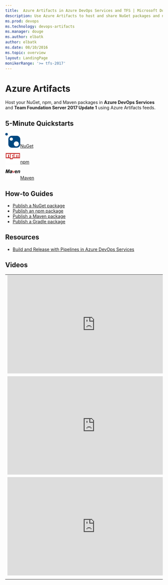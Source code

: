 ```yaml
---
title:  Azure Artifacts in Azure DevOps Services and TFS | Microsoft Docs   
description: Use Azure Artifacts to host and share NuGet packages and npm modules with Azure DevOps Services or Team Foundation Server
ms.prod: devops
ms.technology: devops-artifacts
ms.manager: douge
ms.author: elbatk
author: elbatk
ms.date: 08/10/2016
ms.topic: overview
layout: LandingPage
monikerRange: '>= tfs-2017'
---
```


# Azure Artifacts

Host your NuGet, npm, and Maven packages in **Azure DevOps Services** and **Team Foundation Server 2017 Update 1** using Azure Artifacts feeds. 

## 5-Minute Quickstarts 

<div class="ico48Case halfStack"><div class="ico48Link"><a href="get-started-nuget.md"><img width="48" height="48" alt="" src="_img/index/logo_nuget.svg"><span>NuGet</span></a></div><div class="ico48Link"><a href="get-started-npm.md"><img width="48" height="48" alt="" src="_img/index/logo_npm.svg"><span>npm</span></a></div><div class="ico48Link"><a href="get-started-maven.md"><img width="48" height="48" alt="" src="_img/index/logo_maven.svg"><span>Maven</span></a></div></div>

## How-to Guides

- [Publish a NuGet package](nuget/publish.md)
- [Publish an npm package](npm/publish.md)
- [Publish a Maven package](maven/publish.md)
- [Publish a Gradle package](gradle/publish-package-gradle.md)

## Resources

- [Build and Release with Pipelines in Azure DevOps Services](/vsts/pipelines/index)

## Videos
| | |
| --- | --- |
| <iframe width="560" height="315" src="https://www.youtube.com/embed/55LhCfB4JlE" frameborder="0" allow="autoplay; encrypted-media" allowfullscreen></iframe> | <iframe width="560" height="315" src="https://www.youtube.com/embed/m52wrocBvxs" frameborder="0" allow="autoplay; encrypted-media" allowfullscreen></iframe> |
| <iframe src="https://channel9.msdn.com/Events/Build/2017/P4110/player" width="560" height="315" allowFullScreen frameBorder="0"></iframe> | <iframe src="https://channel9.msdn.com/events/Ignite/Australia-2017/NET324/player" width="560" height="315" allowFullScreen frameBorder="0"></iframe> |
| <iframe src="https://channel9.msdn.com/Events/Visual-Studio/Visual-Studio-2017-Launch/T112/player" width="560" height="315" allowFullScreen frameBorder="0"></iframe> | <iframe src="https://channel9.msdn.com/Events/Connect/2017/T180/player" width="560" height="315" allowFullScreen frameBorder="0"></iframe> |
| | |





